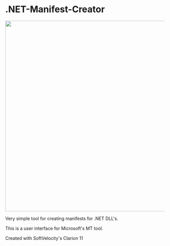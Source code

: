 # .NET-Manifest-Creator

<img src="https://github.com/donridley1972/.NET-Manifest-Creator/blob/master/screenshot.png" width=600/>


Very simple tool for creating manifests for .NET DLL's.

This is a user interface for Microsoft's MT tool.

Created with SoftVelocity's Clarion 11
